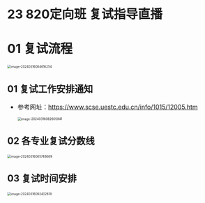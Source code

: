 # 23 820定向班 复试指导直播



# 01 复试流程

<img src="https://cvp.oss-cn-shanghai.aliyuncs.com/picgo/202403160846341.png" alt="image-20240316084616254" style="zoom:50%;" />

## 01 复试工作安排通知

* 参考网址：https://www.scse.uestc.edu.cn/info/1015/12005.htm

  <img src="https://cvp.oss-cn-shanghai.aliyuncs.com/picgo/202403160826023.png" alt="image-20240316082605841" style="zoom:50%;" />



## 02 各专业复试分数线

<img src="https://cvp.oss-cn-shanghai.aliyuncs.com/picgo/202403160857761.png" alt="image-20240316085748689" style="zoom:50%;" />



## 03 复试时间安排

<img src="https://cvp.oss-cn-shanghai.aliyuncs.com/picgo/202403160924771.png" alt="image-20240316092402618" style="zoom:50%;" />